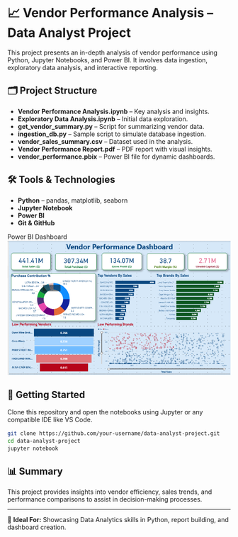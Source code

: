 # 📈 Vendor Performance Analysis – Data Analyst Project

This project presents an in-depth analysis of vendor performance using Python, Jupyter Notebooks, and Power BI. It involves data ingestion, exploratory data analysis, and interactive reporting.

## 🗂 Project Structure

- **Vendor Performance Analysis.ipynb** – Key analysis and insights.
- **Exploratory Data Analysis.ipynb** – Initial data exploration.
- **get_vendor_summary.py** – Script for summarizing vendor data.
- **ingestion_db.py** – Sample script to simulate database ingestion.
- **vendor_sales_summary.csv** – Dataset used in the analysis.
- **Vendor Performance Report.pdf** – PDF report with visual insights.
- **vendor_performance.pbix** – Power BI file for dynamic dashboards.

## 🛠 Tools & Technologies

- **Python** – pandas, matplotlib, seaborn
- **Jupyter Notebook**
- **Power BI**
- **Git & GitHub**

Power BI Dashboard
![Dashboard Preview](Dashboard.png)


## 🚀 Getting Started

Clone this repository and open the notebooks using Jupyter or any compatible IDE like VS Code.

```bash
git clone https://github.com/your-username/data-analyst-project.git
cd data-analyst-project
jupyter notebook
```

## 📊 Summary

This project provides insights into vendor efficiency, sales trends, and performance comparisons to assist in decision-making processes.

---

🎯 **Ideal For:** Showcasing Data Analytics skills in Python, report building, and dashboard creation.
